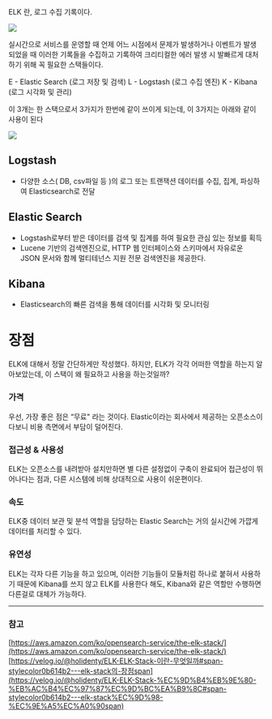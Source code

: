 ELK 란, 로그 수집 기록이다.

![](https://velog.velcdn.com/images/vpdls1511/post/e31d85a6-caf8-4067-ae72-5e5029a708e0/image.png)


실시간으로 서비스를 운영할 때 언제 어느 시점에서 문제가 발생하거나 이벤트가 발생 되었을 때 이러한 기록들을 수집하고 기록하여 크리티컬한 에러 발생 시 발빠르게 대처하기 위해 꼭 필요한 스택들이다.

E - Elastic Search (로그 저장 및 검색)
L - Logstash (로그 수집 엔진)
K - Kibana (로그 시각화 및 관리)

이 3개는 한 스택으로서 3가지가 한번에 같이 쓰이게 되는데, 이 3가지는 아래와 같이 사용이 된다

![](https://velog.velcdn.com/images/vpdls1511/post/9f8064ae-ad96-49fd-a76b-f983a3302acd/image.png)


## Logstash

- 다양한 소스( DB, csv파일 등 )의 로그 또는 트랜잭션 데이터를 수집, 집계, 파싱하여 Elasticsearch로 전달

## Elastic Search

- Logstash로부터 받은 데이터를 검색 및 집계를 하여 필요한 관심 있는 정보를 획득
- Lucene 기반의 검색엔진으로, HTTP 웹 인터페이스와 스키마에서 자유로운 JSON 문서와 함께 멀티테넌스 지원 전문 검색엔진을 제공한다.

## Kibana

- Elasticsearch의 빠른 검색을 통해 데이터를 시각화 및 모니터링

# 장점

ELK에 대해서 정말 간단하게만 작성했다. 하지만, ELK가 각각 어떠한 역할을 하는지 알아보았는데, 이 스택이 왜 필요하고 사용을 하는것일까?

### 가격

우선, 가장 좋은 점은 “무료" 라는 것이다. Elastic이라는 회사에서 제공하는 오픈소스이다보니 비용 측면에서 부담이 덜어진다.

### 접근성 & 사용성

ELK는 오픈소스를 내려받아 설치만하면 별 다른 설정없이 구축이 완료되어 접근성이 뛰어나다는 점과, 다른 시스템에 비해 상대적으로 사용이 쉬운편이다.

### 속도

ELK중 데이터 보관 및 분석 역할을 담당하는 Elastic Search는 거의 실시간에 가깝게 데이터를 처리할 수 있다.

### 유연성

ELK는 각자 다른 기능을 하고 있으며, 이러한 기능들이 모듈처럼 하나로 붙혀서 사용하기 때문에 Kibana를 쓰지 않고 ELK를 사용한다 해도,  Kibana와 같은 역할만 수행하면 다른걸로 대체가 가능하다.

---

### 참고

[https://aws.amazon.com/ko/opensearch-service/the-elk-stack/](https://aws.amazon.com/ko/opensearch-service/the-elk-stack/)
[https://velog.io/@holidenty/ELK-ELK-Stack-이란-무엇일까#span-stylecolor0b614b2---elk-stack의-장점span](https://velog.io/@holidenty/ELK-ELK-Stack-%EC%9D%B4%EB%9E%80-%EB%AC%B4%EC%97%87%EC%9D%BC%EA%B9%8C#span-stylecolor0b614b2---elk-stack%EC%9D%98-%EC%9E%A5%EC%A0%90span)
